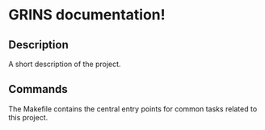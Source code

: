# GRINS documentation!

## Description

A short description of the project.

## Commands

The Makefile contains the central entry points for common tasks related to this project.

